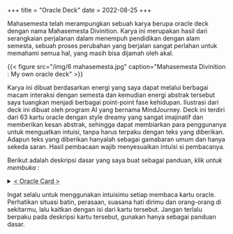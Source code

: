 +++
title = "Oracle Deck"
date = 2022-08-25
+++

Mahasemesta telah merampungkan sebuah karya berupa oracle deck dengan nama Mahasemesta Divinition. Karya ini merupakan hasil dari serangkaian perjalanan dalam menempuh pendidikan dengan alam semesta, sebuah proses perubahan yang berjalan sangat perlahan untuk memahami semua hal, yang masih bisa dijamah oleh akal.

{{< figure src="/img/6 mahasemesta.jpg" caption="Mahasemesta Divinition : My own oracle deck" >}}

Karya ini dibuat berdasarkan energi yang saya dapat melalui berbagai macam interaksi dengan semesta dan kemudian energi abstrak tersebut saya tuangkan menjadi berbagai point-point fase kehidupan. Ilustrasi dari deck ini dibuat oleh program AI yang bernama MindJourney. Deck ini terdiri dari 63 kartu oracle dengan style dreamy yang sangat imajinatif dan memberikan kesan abstrak, sehingga dapat membiarkan para penggunanya untuk menguatkan intuisi, tanpa harus terpaku dengan teks yang diberikan. Adapun teks yang diberikan hanyalah sebagai gamabaran umum dan hanya sekeda saran. Hasil pembacaan wajib menyesuaikan intuisi si pembacanya.

Berikut adalah deskripsi dasar yang saya buat sebagai panduan, *klik untuk membuka* :

<details>
<summary><abbr id="oracle" title="Klik untuk melihat semua daftar oracle card">< Oracle Card ></abbr></summary>

## Cabin in the Wood
{{< figure src="/img/oracle/1 Cabin.png" >}}
Cabin in The wood menceritakan tentang adanya dorongan intuisi untuk sejenak menepi dan menyendiri, melihat suatu situasi dengan sudut pandang yang lebih tenang dan menyeluruh secara gambaran besar dari atas, alih-alih melakukan konfrontasi secara langsung. Pada pembacaan terbalik, kartu ini dapat diartikan sebagai situasi dimana kita terlalu banyak berdiam diri atau terlena dan tersesat kebingungan dalam labirin penyendirian tersebut.

## Sword
{{< figure src="/img/oracle/2 Sword.png" >}}
Sword simbolisasi dari senjata, sebuah alat yang kita yakini bisa digunakan untuk mempertahankan kendali dan keselamatan diri kita. Namun harus dicatat pada pembacaan terbalik, kartu sword ini bisa berarti "abusive of power control", sebagaimana pisau bermata dua, akan kita gunakan ke arah manakah pedang ini? Untuk menumpas kejahatan, atau malah kita-lah si kejahatan itu sendiri.

## Drive Ahead
{{< figure src="/img/oracle/3 Drive Ahead.png" >}}
Drive Ahead menyiratkan makna kekuatan penuh dimana kita sedang berada pada situasi yang sangat powerfull dan bersemangat. Pada pembacaan terbalik, kartu ini dapat bermakna kita berada di situasi yang tanpa ada semangat dan kekuatan atau malah di sisi ekstrim satunya dimana kita terlalu bersemangat sampai tidak memperdulikan keadaan sebenarnya diri kita, berpaling dari relita sekitar. Mungkin inilah waktunya berhenti atau memelankan kecepatanmu.

## On Fire
{{< figure src="/img/oracle/4 On FIre.png" >}}
Jika pada kartu Drive Ahead kita sedang berada pada situasi yang sedang bergerak dengan penuh tenaga, maka di On Fire ini adalah kita baru saja menemukan sebuah ide baru dimana ide tersebut membawa kita kepada situasi yang sangat berapi-api. Namun harus diperhatikan, jika situasinya berlebih maka kita sendirilah yang akan terbakar oleh idealisme kita dan hanya berujung pada sebuah ide tanpa ada tindakan awal.

## Crystal Cave
{{< figure src="/img/oracle/5 Crystal Cave.png" >}}
Kartu ini menyiratkan sebuah hadiah besar dari semesta dimana kita menemukan sesuatu yang sangat kita impikan. Namun pada pembacaan terbalik, kartu ini bermakna kita dituntut untuk lebih gigih lagi supaya apa yang kita citakan benar-benar menjadi realita.

## Fresh & Flight
{{< figure src="/img/oracle/6 Fresh & Flight.png" >}}
Rasanya inilah waktu yang tepat untuk memulai hal baru, karena energinya sangat menyegarkan untuk terbang kepada situasi bahagia yang baru. Pergerakan terasa ringan dan energi di sekitarmu terasa sangat segar. Jika kartunya terbalik, maka hal ini bermakna untuk lebih waspada lagi dalam melangkah kepada hal baru, harus ditakar secara tepat dalam semua aspeknya.

## Sharp Eye
{{< figure src="/img/oracle/7 Sharp Eye.png" >}}
Kewaspadaan terhadap segala aspek kehidupan, karena di fase ini sedang terjadi intrupsi energi negatif yang sedang mencoba masuk. Terbaliknya kartu ini menandakan dirimu terlalu jatuh dalam kewaspadaan yang berlebihan sehingga semua hal menjadi sangat berat dan rumit, padahal keyataannya mungkin tidak seperti itu.

## The Planet Earth
{{< figure src="/img/oracle/8 The Planet Earth.png" >}}
Bumi adalah tempat yang nyaman untuk melangsungkan kehidupan, semuanya terasa sejuk dan menenangkan. Jika kartu ini terbalik, kamu mungkin berada pada situasi yang insecure terhadap faktor eksternalmu, apapun itu.

## Journey
{{< figure src="/img/oracle/9 Journey.png" >}}
Kartu ini menyiratkan sebuah perjalanan yang sangat terjal dan rumit, disimbolkan dengan akar yang terjalin namun di ujung jalan ada sebuah pohon indah nan bercahaya. Nikmatilah perjalananmu. Jika terbalik, ini mengisyaratkan sebuah keharusan untuk evaluasi untuk sejauh ini apakah sudah berada di jalur yang tepat atau belum.

## Inner Flower
{{< figure src="/img/oracle/10 Inner FLower.png" >}}
Bunga yang bercahaya di tengah luasnya semesta, seperti itulah keindahan dalam dirimu. Kartu ini adalah pemberi sinyal terang bahwa dirimu itu selalu berharga di mata semesta. Namun jika penggambaran kartu ini terbalik, makan kemungkinan dirimu belum sepenuhnya menemukan kesejatian mengenai esensi jiwamu yang indah itu.

## Devil & Angel
{{< figure src="/img/oracle/11 Devil & Angel.png" >}}
Kartu ini saya khususkan sebagai penanda bahwa kehidupan ini selalu mempunyai dinamikanya sendiri. Lakukanlah apapun itu, positif atau negatif. Mutlaknya memang perbanyaklah positif, namun jika memang dirimu sedang menghendaki hal negatif, lakukanlah, asalkan kamu bisa menakar konsekuensinya. 

## Meditation
{{< figure src="/img/oracle/12 Meditation.png" >}}
Waktunya untuk refleksi secara mendalam, mundur sejanak untuk mengambil ancang-ancang. Kehidupanmu berjalan begitu cepat akhir-akhir ini, sekarang saatnya untuk memelankan langkahmu sejenak. Namun jangan terlalu larut dalam meditasi sehingga membuatmu stagnan tak bergerak.

## Infinite Portal
{{< figure src="/img/oracle/13 Infinite Portal.png" >}}
Portal kemana saja, diilustrasikan mengarah pada sebuah istana nan megah. Artinya adalah semuanya itu mungkin, tidak ada yang mustahil karena semuanya hanya dibatasi oleh pola fikir sempit kita sendiri. Jadi, mau berjalan kemana hari ini?

## Guardian
{{< figure src="/img/oracle/14 Guardian.png" >}}


## Challange
{{< figure src="/img/oracle/15 Challange.png" >}}
## Dark Insight
{{< figure src="/img/oracle/16 Dark Insight.png" >}}
## Braverly
{{< figure src="/img/oracle/17 Braverly.png" >}}
## Stand Strong
{{< figure src="/img/oracle/18 Stand Strong.png" >}}
## Inspiration
{{< figure src="/img/oracle/19 Inspiration.png" >}}
## Destination
{{< figure src="/img/oracle/20 Destination.png" >}}
## Sanctuary
{{< figure src="/img/oracle/21 Sanctuary.png" >}}
## Childhood
{{< figure src="/img/oracle/22 Childhood.png" >}}
## Unveiled
{{< figure src="/img/oracle/23 Unveiled.png" >}}
## In Between
{{< figure src="/img/oracle/24 In Between.png" >}}
## Sturdy
{{< figure src="/img/oracle/25 Sturdy.png" >}}
## Time Illusion
{{< figure src="/img/oracle/26 Time Illusion.png" >}}
## Adaptive
{{< figure src="/img/oracle/27 Adaptive.png" >}}
## Waterfall
{{< figure src="/img/oracle/28 Waterfall.png" >}}
## Afterlife
{{< figure src="/img/oracle/29 Afterlife.png" >}}
## Building Block
{{< figure src="/img/oracle/30 Building Block.png" >}}
## Dancing Forever
{{< figure src="/img/oracle/31 Dancing Forever.png" >}}
## Fairy Magic
{{< figure src="/img/oracle/32 Fairy Magic.png" >}}
## Togetherness
{{< figure src="/img/oracle/33 Togetherness.png" >}}
## Happy Lonely
{{< figure src="/img/oracle/34 Happy Lonely.png" >}}
## Spotlight
{{< figure src="/img/oracle/35 Spotlight.png" >}}
## Karma
{{< figure src="/img/oracle/36 Karma.png" >}}
## It's Rainny
{{< figure src="/img/oracle/37 It's Rainny.png" >}}
## Garden of Eden
{{< figure src="/img/oracle/38 Garden of Eden.png" >}}
## True Self
{{< figure src="/img/oracle/39 True Self.png" >}}
## Hell
{{< figure src="/img/oracle/40 Hell.png" >}}
## Explosive
{{< figure src="/img/oracle/41 Explosive.png" >}}
## Glamour
{{< figure src="/img/oracle/42 Glamour.png" >}}
## The Temple
{{< figure src="/img/oracle/43 The Temple.png" >}}
## Straight to Ocean
{{< figure src="/img/oracle/44 Straight to Ocean.png" >}}
## Justice
{{< figure src="/img/oracle/45 Justice.png" >}}
## Civilization
{{< figure src="/img/oracle/46 Civilization.png" >}}
## Emperor
{{< figure src="/img/oracle/47 Emperor.png" >}}
## Compassion
{{< figure src="/img/oracle/48 Compassion.png" >}}
## Desire
{{< figure src="/img/oracle/49 Desire.png" >}}
## Sunrise
{{< figure src="/img/oracle/50 Sunrise.png" >}}
## Dessert
{{< figure src="/img/oracle/51 Dessert.png" >}}
## Full Moon
{{< figure src="/img/oracle/52 Full Moon.png" >}}
## Iceberg
{{< figure src="/img/oracle/53 Iceberg.png" >}}
## Spring Season
{{< figure src="/img/oracle/54 Spring Season.png" >}}
## Message
{{< figure src="/img/oracle/55 Message.png" >}}
## Mountain
{{< figure src="/img/oracle/56 Mountain.png" >}}
## Flowing
{{< figure src="/img/oracle/57 Flowing.png" >}}
## Pyramid
{{< figure src="/img/oracle/58 Pyramid.png" >}}
## Thunderstorm
{{< figure src="/img/oracle/59 Thunderstorm.png" >}}
## Harmoni
{{< figure src="/img/oracle/60 Harmoni.png" >}}
## Growing
{{< figure src="/img/oracle/61 Growing.png" >}}
## Dead
{{< figure src="/img/oracle/62 Dead.png" >}}
## Nightmare
{{< figure src="/img/oracle/63 Nightmare.png" >}}
</details>

Ingat selalu untuk menggunakan intuisimu setiap membaca kartu oracle. Perhatikan situasi batin, perasaan, suasana hati dirimu dan orang-orang di sekitarmu, lalu kaitkan dengan isi dari kartu tersebut. Jangan terlalu berpaku pada deskripsi kartu tersebut, gunakan hanya sebagai panduan dasar.